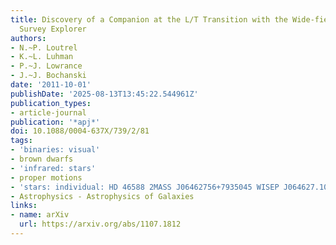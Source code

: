 ```yaml
---
title: Discovery of a Companion at the L/T Transition with the Wide-field Infrared
  Survey Explorer
authors:
- N.~P. Loutrel
- K.~L. Luhman
- P.~J. Lowrance
- J.~J. Bochanski
date: '2011-10-01'
publishDate: '2025-08-13T13:45:22.544961Z'
publication_types:
- article-journal
publication: '*apj*'
doi: 10.1088/0004-637X/739/2/81
tags:
- 'binaries: visual'
- brown dwarfs
- 'infrared: stars'
- proper motions
- 'stars: individual: HD 46588 2MASS J06462756+7935045 WISEP J064627.10+793457.8'
- Astrophysics - Astrophysics of Galaxies
links:
- name: arXiv
  url: https://arxiv.org/abs/1107.1812
---
```

